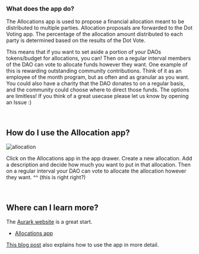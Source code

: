 <br>

### What does the app do?

The Allocations app is used to propose a financial allocation meant to be distributed to multiple parties. Allocation proposals are forwarded to the Dot Voting app. The percentage of the allocation amount distributed to each party is determined based on the results of the Dot Vote.

This means that if you want to set aside a portion of your DAOs tokens/budget for allocations, you can! Then on a regular interval members of the DAO can vote to allocate funds however they want. One example of this is rewarding outstanding community contributions. Think of it as an employee of the month program, but as often and as granular as you want. You could also have a charity that the DAO donates to on a regular basis, and the community could choose where to direct those funds. The options are limitless! If you think of a great usecase please let us know by opening an Issue :)

<br>

## How do I use the Allocation app?

![allocation](assets/allocation.png)

Click on the Allocations app in the app drawer. Create a new allocation. Add a description and decide how much you want to put in that allocation. Then on a regular interval your DAO can vote to allocate the allocation however they want.
^^ (this is right right?)

<br>

## Where can I learn more?

The [Aurark website](https://www.autark.xyz/) is a great start.
- [Allocations app](https://www.autark.xyz/allocations)

[This blog post](https://medium.com/@stellarmagnet/that-planning-suite-live-on-rinkeby-c2332e2e5e27) also explains how to use the app in more detail. 

<br>
